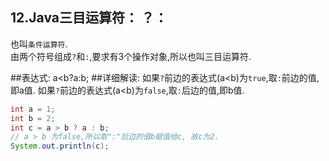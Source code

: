 12.Java三目运算符： ？：
---

也叫`条件运算符`.   
由两个符号组成`?`和`:`,要求有3个操作对象,所以也叫三目运算符.   

##表达式:
	a<b?a:b;
##详细解读:	
	如果`?`前边的表达式(a<b)为`true`,取`:`前边的值,即a值.
	如果`?`前边的表达式(a<b)为`false`,取`:`后边的值,即b值.

```java
int a = 1;
int b = 2;
int c = a > b ? a : b;
// a > b 为false,所以取":"后边的值b赋值给c, 故c为2.
System.out.println(c);
```
